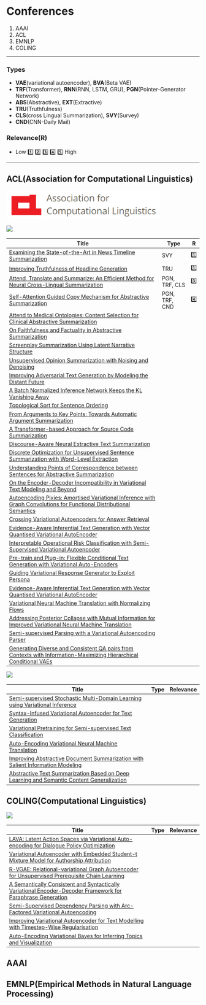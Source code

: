 # Conferences

1. AAAI
2. ACL
3. EMNLP
4. COLING

--- 
### Types

* **VAE**(variational autoencoder), **BVA**(Beta VAE)
* **TRF**(Transformer), **RNN**(RNN, LSTM, GRU), **PGN**(Pointer-Generator Network)
* **ABS**(Abstractive), **EXT**(Extractive)
* **TRU**(Truthfulness)
* **CLS**(cross Lingual Summarization), **SVY**(Survey) 
* **CND**(CNN-Daily Mail)

### Relevance(**R**)
* Low 1️⃣ 2️⃣ 3️⃣ 4️⃣ 5️⃣ High

---

## ACL(Association for Computational Linguistics)


<img src="docs/ACL_logo.png" width=400px>


<p>
<img src=https://img.shields.io/static/v1?label=Year&message=2020&color=blue&style=flat height=28px>
 </p>
 
|Title|Type|**R**|
|---|---|:-:|
|[Examining the State-of-the-Art in News Timeline Summarization](https://www.aclweb.org/anthology/2020.acl-main.122/)|SVY|1️⃣|
|[Improving Truthfulness of Headline Generation](https://www.aclweb.org/anthology/2020.acl-main.123/)|TRU|1️⃣|
|[Attend, Translate and Summarize: An Efficient Method for Neural Cross-Lingual Summarization](https://www.aclweb.org/anthology/2020.acl-main.121/)|PGN, TRF, CLS|3️⃣|
|[Self-Attention Guided Copy Mechanism for Abstractive Summarization](https://www.aclweb.org/anthology/2020.acl-main.125/)|PGN, TRF, CND|4️⃣|
|[Attend to Medical Ontologies: Content Selection for Clinical Abstractive Summarization](https://www.aclweb.org/anthology/2020.acl-main.172/)||
|[On Faithfulness and Factuality in Abstractive Summarization](https://www.aclweb.org/anthology/2020.acl-main.173/)|||
|[Screenplay Summarization Using Latent Narrative Structure](https://www.aclweb.org/anthology/2020.acl-main.174/)|||
|[Unsupervised Opinion Summarization with Noising and Denoising](https://www.aclweb.org/anthology/2020.acl-main.175/)|||
|[Improving Adversarial Text Generation by Modeling the Distant Future](https://www.aclweb.org/anthology/2020.acl-main.227/)|||
|[A Batch Normalized Inference Network Keeps the KL Vanishing Away](https://www.aclweb.org/anthology/2020.acl-main.235/)|||
|[Topological Sort for Sentence Ordering](https://www.aclweb.org/anthology/2020.acl-main.248/)|||
|[From Arguments to Key Points: Towards Automatic Argument Summarization](https://www.aclweb.org/anthology/2020.acl-main.371/)|||
|[A Transformer-based Approach for Source Code Summarization](https://www.aclweb.org/anthology/2020.acl-main.449/)|||
|[Discourse-Aware Neural Extractive Text Summarization](https://www.aclweb.org/anthology/2020.acl-main.451/)|||
|[Discrete Optimization for Unsupervised Sentence Summarization with Word-Level Extraction](https://www.aclweb.org/anthology/2020.acl-main.452/)|||
|[Understanding Points of Correspondence between Sentences for Abstractive Summarization](https://www.aclweb.org/anthology/2020.acl-srw.26/)|||
|[On the Encoder-Decoder Incompatibility in Variational Text Modeling and Beyond](https://www.aclweb.org/anthology/2020.acl-main.316/)|
|[Autoencoding Pixies: Amortised Variational Inference with Graph Convolutions for Functional Distributional Semantics](https://www.aclweb.org/anthology/2020.acl-main.367/)|||
|[Crossing Variational Autoencoders for Answer Retrieval](https://www.aclweb.org/anthology/2020.acl-main.498/)|||
|[Evidence-Aware Inferential Text Generation with Vector Quantised Variational AutoEncoder](https://www.aclweb.org/anthology/2020.acl-main.544/)|||
|[Interpretable Operational Risk Classification with Semi-Supervised Variational Autoencoder](https://www.aclweb.org/anthology/2020.acl-main.78/)|||
|[Pre-train and Plug-in: Flexible Conditional Text Generation with Variational Auto-Encoders](https://www.aclweb.org/anthology/2020.acl-main.23/)|||
|[Guiding Variational Response Generator to Exploit Persona](https://www.aclweb.org/anthology/2020.acl-main.7/)|||
|[Evidence-Aware Inferential Text Generation with Vector Quantised Variational AutoEncoder](https://www.aclweb.org/anthology/2020.acl-main.544/)|||
|[Variational Neural Machine Translation with Normalizing Flows](https://www.aclweb.org/anthology/2020.acl-main.694/)|||
|[Addressing Posterior Collapse with Mutual Information for Improved Variational Neural Machine Translation](https://www.aclweb.org/anthology/people/a/arya-d-mccarthy/)|||
|[Semi-supervised Parsing with a Variational Autoencoding Parser](https://www.aclweb.org/anthology/2020.iwpt-1.5/)|||
|[Generating Diverse and Consistent QA pairs from Contexts with Information-Maximizing Hierarchical Conditional VAEs](https://www.aclweb.org/anthology/2020.acl-main.20/)|||

<p>
<img src=https://img.shields.io/static/v1?label=Year&message=2019&color=blue&style=flat height=28px>
 </p>
 
 
|Title|Type|Relevance|
|---|---|---|
|[Semi-supervised Stochastic Multi-Domain Learning using Variational Inference](https://www.aclweb.org/anthology/P19-1186/)|||
|[Syntax-Infused Variational Autoencoder for Text Generation](https://www.aclweb.org/anthology/P19-1199/)|||
|[Variational Pretraining for Semi-supervised Text Classification](https://www.aclweb.org/anthology/P19-1590/)|||
|[Auto-Encoding Variational Neural Machine Translation](https://www.aclweb.org/anthology/W19-4315/)|||
|[Improving Abstractive Document Summarization with Salient Information Modeling](https://www.aclweb.org/anthology/P19-1205/)|||
|[Abstractive Text Summarization Based on Deep Learning and Semantic Content Generalization](https://www.aclweb.org/anthology/P19-1501/)|||

## COLING(Computational Linguistics)

<p>
<img src=https://img.shields.io/static/v1?label=Year&message=2020&color=blue&style=flat height=28px>
 </p>

|Title|Type|Relevance|
|---|---|---|
|[LAVA: Latent Action Spaces via Variational Auto-encoding for Dialogue Policy Optimization](https://www.aclweb.org/anthology/2020.coling-main.41/)|||
|[Variational Autoencoder with Embedded Student-t Mixture Model for Authorship Attribution](https://www.aclweb.org/anthology/2020.coling-main.45/)|||
|[R-VGAE: Relational-variational Graph Autoencoder for Unsupervised Prerequisite Chain Learning](https://www.aclweb.org/anthology/2020.coling-main.99/)|||
|[A Semantically Consistent and Syntactically Variational Encoder-Decoder Framework for Paraphrase Generation](https://www.aclweb.org/anthology/2020.coling-main.102/)|||
|[Semi-Supervised Dependency Parsing with Arc-Factored Variational Autoencoding](https://www.aclweb.org/anthology/2020.coling-main.224/)|||
|[Improving Variational Autoencoder for Text Modelling with Timestep-Wise Regularisation](https://www.aclweb.org/anthology/2020.coling-main.216/)|||
|[Auto-Encoding Variational Bayes for Inferring Topics and Visualization](https://www.aclweb.org/anthology/2020.coling-main.458/)|||

## AAAI

## EMNLP(Empirical Methods in Natural Language Processing)

